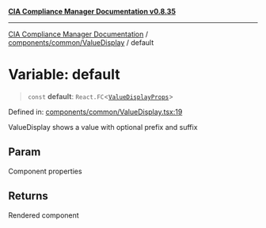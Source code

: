 [**CIA Compliance Manager Documentation v0.8.35**](../../../../README.md)

***

[CIA Compliance Manager Documentation](../../../../modules.md) / [components/common/ValueDisplay](../README.md) / default

# Variable: default

> `const` **default**: `React.FC`\<[`ValueDisplayProps`](../interfaces/ValueDisplayProps.md)\>

Defined in: [components/common/ValueDisplay.tsx:19](https://github.com/Hack23/cia-compliance-manager/blob/b297770fc62abf558e2711cd029bbbe74e6c5cfb/src/components/common/ValueDisplay.tsx#L19)

ValueDisplay shows a value with optional prefix and suffix

## Param

Component properties

## Returns

Rendered component
